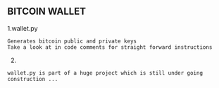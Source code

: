 ## BITCOIN WALLET 

1.wallet.py

    Generates bitcoin public and private keys 
    Take a look at in code comments for straight forward instructions

2.

    wallet.py is part of a huge project which is still under going construction ...
